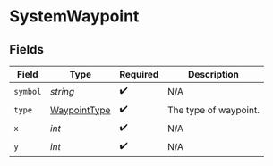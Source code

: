 # SystemWaypoint


## Fields

| Field                                               | Type                                                | Required                                            | Description                                         |
| --------------------------------------------------- | --------------------------------------------------- | --------------------------------------------------- | --------------------------------------------------- |
| `symbol`                                            | *string*                                            | :heavy_check_mark:                                  | N/A                                                 |
| `type`                                              | [WaypointType](../../models/shared/WaypointType.md) | :heavy_check_mark:                                  | The type of waypoint.                               |
| `x`                                                 | *int*                                               | :heavy_check_mark:                                  | N/A                                                 |
| `y`                                                 | *int*                                               | :heavy_check_mark:                                  | N/A                                                 |